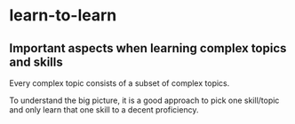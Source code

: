# learn-to-learn
## Important aspects when learning complex topics and skills

Every complex topic consists of a subset of complex topics.

To understand the big picture, it is a good approach to pick one skill/topic and only learn that one skill to a decent proficiency.
